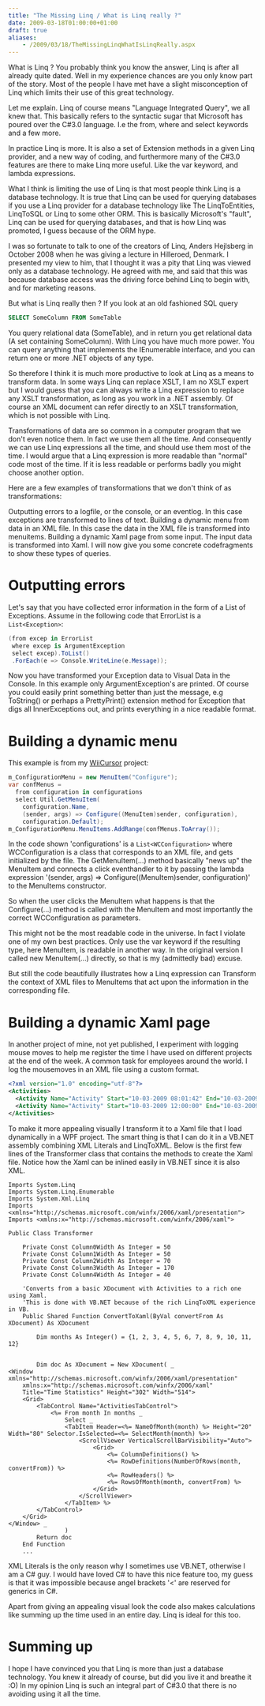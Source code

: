 ```yaml
---
title: "The Missing Linq / What is Linq really ?"
date: 2009-03-18T01:00:00+01:00
draft: true
aliases:
    - /2009/03/18/TheMissingLinqWhatIsLinqReally.aspx
---
```

What is Linq ? You probably think you know the answer, Linq is after all already quite dated. Well in my experience chances are you only know part of the story. Most of the people I have met have a slight misconception of Linq which limits their use of this great technology.

Let me explain. Linq of course means "Language Integrated Query", we all knew that. This basically refers to the syntactic sugar that Microsoft has poured over the C#3.0 language. I.e the from, where and select keywords and a few more.

In practice Linq is more. It is also a set of Extension methods in a given Linq provider, and a new way of coding, and furthermore many of the C#3.0 features are there to make Linq more useful. Like the var keyword, and lambda expressions.

What I think is limiting the use of Linq is that most people think Linq is a database technology. It is true that Linq can be used for querying databases if you use a Linq provider for a database technology like The LinqToEntities, LinqToSQL or Linq to some other ORM. This is basically Microsoft's "fault", Linq can be used for querying databases, and that is how Linq was promoted, I guess because of the ORM hype.

I was so fortunate to talk to one of the creators of Linq, Anders Hejlsberg in October 2008 when he was giving a lecture in Hilleroed, Denmark. I presented my view to him, that I thought it was a pity that Linq was viewed only as a database technology. He agreed with me, and said that this was because database access was the driving force behind Linq to begin with, and for marketing reasons.

But what is Linq really then ? If you look at an old fashioned SQL query

```sql
SELECT SomeColumn FROM SomeTable
```

You query relational data (SomeTable), and in return you get relational data (A set containing SomeColumn). With Linq you have much more power. You can query anything that implements the IEnumerable<XXX> interface, and you can return one or more .NET objects of any type.

So therefore I think it is much more productive to look at Linq as a means to transform data. In some ways Linq can replace XSLT, I am no XSLT expert but I would guess that you can always write a Linq expression to replace any XSLT transformation, as long as you work in a .NET assembly. Of course an XML document can refer directly to an XSLT transformation, which is not possible with Linq.

Transformations of data are so common in a computer program that we don't even notice them. In fact we use them all the time. And consequently we can use Linq expressions all the time, and should use them most of the time. I would argue that a Linq expression is more readable than "normal" code most of the time. If it is less readable or performs badly you might choose another option.

Here are a few examples of transformations that we don't think of as transformations:

Outputting errors to a logfile, or the console, or an eventlog. In this case exceptions are transformed to lines of text.
Building a dynamic menu from data in an XML file. In this case the data in the XML file is transformed into menuitems.
Building a dynamic Xaml page from some input. The input data is transformed into Xaml.
I will now give you some concrete codefragments to show these types of queries.

# Outputting errors

Let's say that you have collected error information in the form of a List of Exceptions. Assume in the following code that ErrorList is a `List<Exception>`:

```csharp
(from excep in ErrorList   
 where excep is ArgumentException  
 select excep).ToList()  
 .ForEach(e => Console.WriteLine(e.Message));
```

Now you have transformed your Exception data to Visual Data in the Console. In this example only ArgumentException's are printed. Of course you could easily print something better than just the message, e.g ToString() or perhaps a PrettyPrint() extension method for Exception that digs all InnerExceptions out, and prints everything in a nice readable format.

# Building a dynamic menu

This example is from my [WiiCursor](http://wiicursor.codeplex.com) project:

```csharp
m_ConfigurationMenu = new MenuItem("Configure");  
var confMenus =   
  from configuration in configurations  
  select Util.GetMenuItem(  
    configuration.Name,   
    (sender, args) => Configure((MenuItem)sender, configuration),   
    configuration.Default);  
m_ConfigurationMenu.MenuItems.AddRange(confMenus.ToArray()); 
```

In the code shown 'configurations' is a `List<WCConfiguration>` where WCConfiguration is a class that corresponds to an XML file, and gets initialized by the file. The GetMenuItem(...) method basically "news up" the MenuItem and connects a click eventhandler to it by passing the lambda expression '(sender, args) => Configure((MenuItem)sender, configuration)' to the MenuItems constructor.

So when the user clicks the MenuItem what happens is that the Configure(...) method is called with the MenuItem and most importantly the correct WCConfiguration as parameters.

This might not be the most readable code in the universe. In fact I violate one of my own best practices. Only use the var keyword if the resulting type, here MenuItem, is readable in another way. In the original version I called new MenuItem(...) directly, so that is my (admittedly bad) excuse.

But still the code beautifully illustrates how a Linq expression can Transform the context of XML files to MenuItems that act upon the information in the corresponding file.

# Building a dynamic Xaml page

In another project of mine, not yet published, I experiment with logging mouse moves to help me register the time I have used on different projects at the end of the week. A common task for employees around the world. I log the mousemoves in an XML file using a custom format.

```xml
<?xml version="1.0" encoding="utf-8"?>  
<Activities>  
  <Activity Name="Activity" Start="10-03-2009 08:01:42" End="10-03-2009 10:01:54" />  
  <Activity Name="Activity" Start="10-03-2009 12:00:00" End="10-03-2009 16:01:05" />  
</Activities>
```

To make it more appealing visually I transform it to a Xaml file that I load dynamically in a WPF project. The smart thing is that I can do it in a VB.NET assembly combining XML Literals and LinqToXML. Below is the first few lines of the Transformer class that contains the methods to create the Xaml file. Notice how the Xaml can be inlined easily in VB.NET since it is also XML.

```basic
Imports System.Linq
Imports System.Linq.Enumerable
Imports System.Xml.Linq
Imports <xmlns="http://schemas.microsoft.com/winfx/2006/xaml/presentation">
Imports <xmlns:x="http://schemas.microsoft.com/winfx/2006/xaml">

Public Class Transformer

    Private Const Column0Width As Integer = 50
    Private Const Column1Width As Integer = 50
    Private Const Column2Width As Integer = 70
    Private Const Column3Width As Integer = 170
    Private Const Column4Width As Integer = 40

    'Converts from a basic XDocument with Activities to a rich one using Xaml.
    'This is done with VB.NET because of the rich LinqToXML experience in VB.
    Public Shared Function ConvertToXaml(ByVal convertFrom As XDocument) As XDocument

        Dim months As Integer() = {1, 2, 3, 4, 5, 6, 7, 8, 9, 10, 11, 12}


        Dim doc As XDocument = New XDocument( _
<Window xmlns="http://schemas.microsoft.com/winfx/2006/xaml/presentation"
    xmlns:x="http://schemas.microsoft.com/winfx/2006/xaml"
    Title="Time Statistics" Height="302" Width="514">
    <Grid>
        <TabControl Name="ActivitiesTabControl">
            <%= From month In months _
                Select _
                <TabItem Header=<%= NameOfMonth(month) %> Height="20" Width="80" Selector.IsSelected=<%= SelectMonth(month) %>>
                    <ScrollViewer VerticalScrollBarVisibility="Auto">
                        <Grid>
                            <%= ColumnDefinitions() %>
                            <%= RowDefinitions(NumberOfRows(month, convertFrom)) %>
                            <%= RowHeaders() %>
                            <%= RowsOfMonth(month, convertFrom) %>
                        </Grid>
                    </ScrollViewer>
                </TabItem> %>
        </TabControl>
    </Grid>
</Window> _
                )
        Return doc
    End Function
    ...
```

XML Literals is the only reason why I sometimes use VB.NET, otherwise I am a C# guy. I would have loved C# to have this nice feature too, my guess is that it was impossible because angel brackets '<' are reserved for generics in C#.

Apart from giving an appealing visual look the code also makes calculations like summing up the time used in an entire day. Linq is ideal for this too.

# Summing up

I hope I have convinced you that Linq is more than just a database technology. You knew it already of course, but did you live it and breathe it :O) In my opinion Linq is such an integral part of C#3.0 that there is no avoiding using it all the time.
